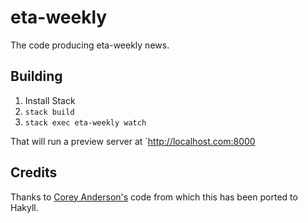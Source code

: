 eta-weekly
=============

The code producing eta-weekly news.

Building
---------

1. Install Stack
2. `stack build`
3. `stack exec eta-weekly watch`

That will run a preview server at `http://localhost.com:8000

Credits
---------

Thanks to [Corey Anderson's](https://github.com/cmr/this-week-in-rust)
code from which this has been ported to Hakyll.
